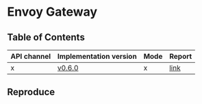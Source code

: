 # Envoy Gateway

## Table of Contents

|API channel|Implementation version|Mode|Report|
|-----------|----------------------|----|------|
|x|[v0.6.0](https://github.com/envoyproxy/gateway/releases/tag/v0.6.0)|x|[link](./v0.6.0-report.yaml)|

## Reproduce
